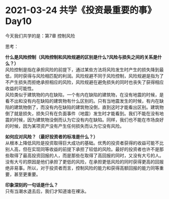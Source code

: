 # 2021-03-24 共学《投资最重要的事》 Day10
今天我们共学的是：第7章 控制风险

思考：

**什么是风险控制（风险控制和风险规避的区别是什么?风险与损失之间的关系是什么？）**  
风险控制是指在承担风险的前提下，通过某些方法将风险发生时产生的损失降到最低，同时获得与风险相匹配的利润。风险规避不同于风险控制，风险规避是指为了不产生损失而拒绝承担相应的风险，风险规避在避免损失的同时也丧失了获得相应收益的可能性。  
风险类似于建筑物的内在缺陷，一个有内在缺陷的建筑物，在没有地震的时候，是看不出和没有内在缺陷的建筑物有什么区别的。只有当地震发生的时候，有内在缺陷的建筑物倒了，而没有内在缺陷的建筑物没倒，直到这时才能看出区别。建筑物倒了就是损失，损失只有在负面事件（地震）发生时才能看到。我们不能在没有地震的时候，因为建筑物没倒而认为它没有内在缺陷。同样，我们也不能在市场良好的时候，因为某项资产没有产生任何损失而认为它没有风险。  

**如何应对风险？（最好投资者的标准是什么？）**  
从根本上降低风险是投资取得巨大成功的基础。优秀的投资者获得的收益可能不比别人高，但在实现同等收益的前提下承担了较低的风险。最好的投资者也许不是那些取得了最高投资回报的人，而是那些在取得了高回报的同时，又没有大亏的人。没有大亏的原因是他们承担了更低的风险，在承担更低风险的同时获得更高的回报绝非易事。所以，对于投资者而言，控制风险的能力和获得高额回报的能力同等重要，甚至更重要。

**印象深刻的一句话是什么？**  
只有当潮水退去后，我们才知道谁在裸泳。

